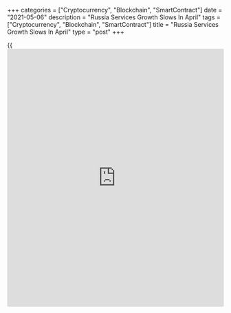 +++
categories = ["Cryptocurrency", "Blockchain", "SmartContract"]
date = "2021-05-06"
description = "Russia Services Growth Slows In April"
tags = ["Cryptocurrency", "Blockchain", "SmartContract"]
title = "Russia Services Growth Slows In April"
type = "post"
+++

{{<iframe id="large-banner" src="https://www.bounty.group/#slide=9.0" width="100%" height="600" scrolling="no" style="border: 0px solid rgb(216, 221, 230); border-radius: 3px;">}}

Russia's service sector grew at a softer pace in April, data from IHS
Markit showed on Thursday.

The services Purchasing Managers' Index fell to 55.2 in April from 55.8
in March. Any reading above 50 indicates expansion in the sector.

New [business][1] increased for the fourth month in a row in April and
the rate of new order growth quickened to the steepest since August last
year.

The number of workforce increased at the fastest pace since February
2019 and backlogs of work declined further in April.

Input and output costs increased in April and the rates of inflation
eased slightly.

Business expectations improved as the degree of confidence in output for
the next 12 months increased to the highest since May 2019.

The composite output index fell to 54.0 in April from 54.6 in the
previous month. The latest growth in the index was the second fastest
since August last year.  
  
"The Central Bank of Russia raised the key [policy](https://www.fintechee.com/policy/) rate once again in
April in an effort to offset inflationary pressures, with a number of
panelists noting greater imported goods costs in the latest survey,"
Sian Jones, senior economist at IHS Markit, said.

For comments and feedback [contact](https://www.playgroundfx.com/contact/): editorial@rtt[news](https://www.letsplayfx.com/blog/forex-news-website/).com

[Economic News][2]

 **What parts of the world are seeing the best (and worst) economic
performances lately? Click[here][3] to check out our [Econ Scorecard][3]
and find out! See up-to-the-moment [ranking](https://www.playgroundfx.com/blog/crypto-exchange-ranking/)s for the best and worst
performers in [GDP][4], [unemployment rate][5], [inflation][6] and much
more.**

   1. www.rtt[news](https://www.letsplayfx.com/blog/forex-news-website/).com/Content/Business.aspx
   2. www.rtt[news](https://www.letsplayfx.com/blog/forex-news-website/).com/Content/EconomicNews.aspx
   3. www.rtt[news](https://www.letsplayfx.com/blog/forex-news-website/).com/economic-scorecard/world-rank/unemployment-rate/highest-performance.aspx
   4. www.rtt[news](https://www.letsplayfx.com/blog/forex-news-website/).com/economic-scorecard/world-rank/GDP/highest-performance.aspx
   5. www.rtt[news](https://www.letsplayfx.com/blog/forex-news-website/).com/economic-scorecard/world-rank/unemployment-rate/lowest-performance.aspx
   6. www.rtt[news](https://www.letsplayfx.com/blog/forex-news-website/).com/economic-scorecard/world-rank/CPI/highest-performance.aspx